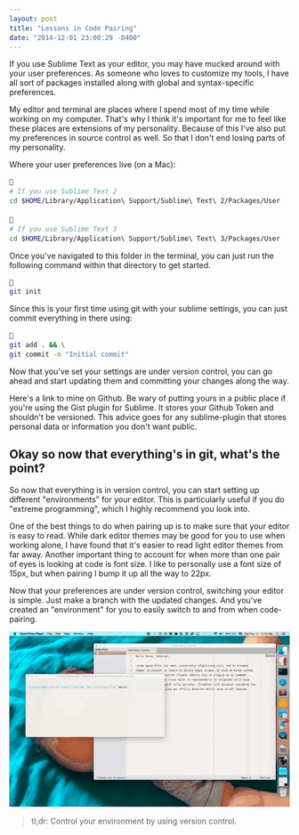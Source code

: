 ```yaml
---
layout: post
title: "Lessons in Code Pairing"
date: "2014-12-01 23:00:29 -0400"
---
```


If you use Sublime Text as your editor, you may have mucked around with your
user preferences. As someone who loves to customize my tools, I have all sort of
packages installed along with global and syntax-specific preferences.

My editor and terminal are places where I spend most of my time while working on
my computer. That's why I think it's important for me to feel like these places
are extensions of my personality. Because of this I've also put my preferences
in source control as well. So that I don't end losing parts of my personality.

Where your user preferences live (on a Mac):

```sh

# If you use Sublime Text 2
cd $HOME/Library/Application\ Support/Sublime\ Text\ 2/Packages/User


# If you use Sublime Text 3
cd $HOME/Library/Application\ Support/Sublime\ Text\ 3/Packages/User
```

Once you've navigated to this folder in the terminal, you can just run the
following command within that directory to get started.

```sh

git init
```

Since this is your first time using git with your sublime settings, you can just
commit everything in there using:

```sh

git add . && \
git commit -m "Initial commit"
```

Now that you've set your settings are under version control, you can go ahead
and start updating them and committing your changes along the way.

Here's a link to mine on Github. Be wary of putting yours in a public place if
you're using the Gist plugin for Sublime. It stores your Github Token and
shouldn't be versioned. This advice goes for any sublime-plugin that stores
personal data or information you don't want public.

## Okay so now that everything's in git, what's the point?

So now that everything is in version control, you can start setting up different
"environments" for your editor. This is particularly useful if you do "extreme
programming", which I highly recommend you look into.

One of the best things to do when pairing up is to make sure that your editor is
easy to read. While dark editor themes may be good for you to use when working
alone, I have found that it's easier to read light editor themes from far away.
Another important thing to account for when more than one pair of eyes is looking
at code is font size. I like to personally use a font size of 15px, but when pairing
I bump it up all the way to 22px.

Now that your preferences are under version control, switching your editor is
simple. Just make a branch with the updated changes. And you've created an
"environment" for you to easily switch to and from when code-pairing.

![Animated Example](/img/dress-code/code-pairing.gif "Switching branches from code-review to master")

> tl;dr: Control your environment by using version control.
